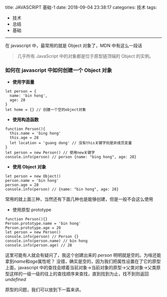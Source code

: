 title: JAVASCRIPT 基础-1
date: 2018-09-04 23:38:17
categories: 技术
tags:

- 技术
- 总结
- 基础

---

在 javascript 中，最常用的就是 Object 对象了，MDN 中有这么一段话

> 几乎所有 JavaScript 中的对象都是位于原型链顶端的 Object 的实例。

### 如何在 javascript 中如何创建一个 Object 对象

- **使用字面量**

```
let person = {
  name: 'bin hong',
  age: 28
}
let home = {} // 创建一个空的object对象
```

- **使用构造函数**

```
function Person(){
  this.name = 'bing hong'
  this.age = 28
  let location = 'guang dong' // 没有this关键字则是非成员变量
}
let person = new Person() // 使用new关键字
console.info(person) // person {name: "bing hong", age: 28}
```

- **使用 Object 对象**

```
let person = new Object()
person.name = 'bin hong'
person.age = 28
console.info(person) // {name: "bin hong", age: 28}
```

常用的就上面三种，当然还有下面几种也是能够创建，但是一般不会这么使用

- 使用原型 prototype

```
function Person(){}
Person.prototype.name = 'bin hong'
Person.prototype.age = 28
let person = new Person()
console.info(person) // Person {}
console.info(person.name) // bin hong
console.info(person.age) // 28
```

这里可能有人就会有疑问了，我这个创建出来的 _person_ 明明就是空的。为啥还能拿到*name*和*age*属性呢？
没错，确实是空的，因为我们把属性设置在了它的原型上面，javascript 中的查找会顺着当前对象->当前对象的原型->父类对象->父类原型这样的一级一级的往上的查找顺序来查找，直到找到为止，找不到则返回 _undefined_

原型的问题，我们可以放到下一篇来讲。
